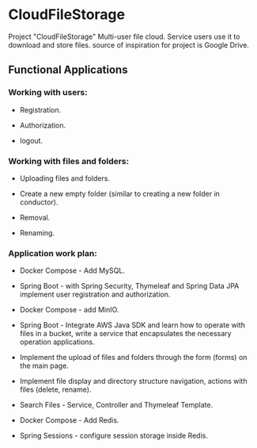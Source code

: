 # CloudFileStorage
Project "CloudFileStorage"  Multi-user file cloud. Service users use it to download and store files. source of inspiration for project is Google Drive.

## Functional Applications
### Working with users:

* Registration.

* Authorization.

* logout.

### Working with files and folders:

* Uploading files and folders.

* Create a new empty folder (similar to creating a new folder in conductor).

* Removal.

* Renaming.

### Application work plan:

* Docker Compose - Add MySQL.

* Spring Boot - with Spring Security, Thymeleaf and Spring Data JPA implement user registration and authorization.

* Docker Compose - add MinIO.

* Spring Boot - Integrate AWS Java SDK and learn how to operate with files in a bucket, write a service that encapsulates the necessary operation applications.

* Implement the upload of files and folders through the form (forms) on the main page.

* Implement file display and directory structure navigation, actions with files (delete, rename). 

* Search Files - Service, Controller and Thymeleaf Template.

* Docker Compose - Add Redis.

* Spring Sessions - configure session storage inside Redis.
